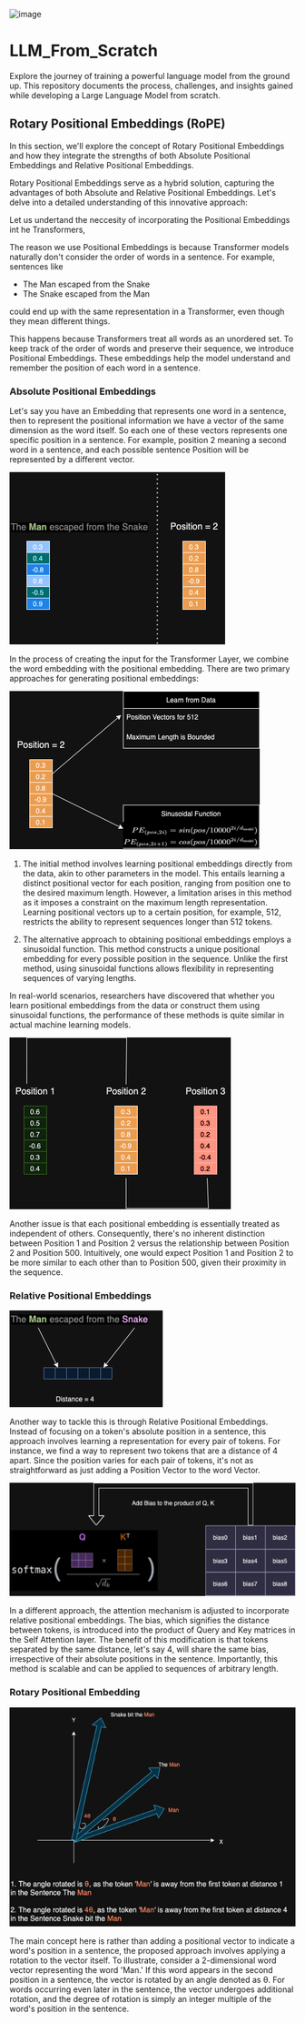 ![image](https://github.com/bala1802/LLM_From_Scratch/assets/22103095/76bc6f7d-eff3-4a1c-94cb-1c15e1015b5c)


# LLM_From_Scratch
Explore the journey of training a powerful language model from the ground up. This repository documents the process, challenges, and insights gained while developing a Large Language Model from scratch.

## Rotary Positional Embeddings (RoPE)

In this section, we'll explore the concept of Rotary Positional Embeddings and how they integrate the strengths of both Absolute Positional Embeddings and Relative Positional Embeddings.

Rotary Positional Embeddings serve as a hybrid solution, capturing the advantages of both Absolute and Relative Positional Embeddings. Let's delve into a detailed understanding of this innovative approach:

Let us undertand the neccesity of incorporating the Positional Embeddings int he Transformers,

The reason we use Positional Embeddings is because Transformer models naturally don't consider the order of words in a sentence. For example, sentences like

- The Man escaped from the Snake
- The Snake escaped from the Man

could end up with the same representation in a Transformer, even though they mean different things.

This happens because Transformers treat all words as an unordered set. To keep track of the order of words and preserve their sequence, we introduce Positional Embeddings. These embeddings help the model understand and remember the position of each word in a sentence.

### Absolute Positional Embeddings

Let's say you have an Embedding that represents one word in a sentence, then to represent the positional information we have a vector of the same dimension as the word itself. So each one of these vectors represents one specific position in a sentence. For example, position 2 meaning a second word in a sentence, and each possible sentence Position will be represented by a different vector. 


![alt text](Visuals/01_AbsolutePositionalEmbedding.png)

In the process of creating the input for the Transformer Layer, we combine the word embedding with the positional embedding. There are two primary approaches for generating positional embeddings:

![alt text](Visuals/02_AbsoultePositionalEmbedding.png)

1) The initial method involves learning positional embeddings directly from the data, akin to other parameters in the model. This entails learning a distinct positional vector for each position, ranging from position one to the desired maximum length. However, a limitation arises in this method as it imposes a constraint on the maximum length representation. Learning positional vectors up to a certain position, for example, 512, restricts the ability to represent sequences longer than 512 tokens.

2) The alternative approach to obtaining positional embeddings employs a sinusoidal function. This method constructs a unique positional embedding for every possible position in the sequence. Unlike the first method, using sinusoidal functions allows flexibility in representing sequences of varying lengths.

In real-world scenarios, researchers have discovered that whether you learn positional embeddings from the data or construct them using sinusoidal functions, the performance of these methods is quite similar in actual machine learning models.

![alt text](Visuals/03_AbsoultePositionalEmbedding.png)

Another issue is that each positional embedding is essentially treated as independent of others. Consequently, there's no inherent distinction between Position 1 and Position 2 versus the relationship between Position 2 and Position 500. Intuitively, one would expect Position 1 and Position 2 to be more similar to each other than to Position 500, given their proximity in the sequence.

### Relative Positional Embeddings

![alt text](Visuals/01_RelativePositionalEmbedding.png)

Another way to tackle this is through Relative Positional Embeddings. Instead of focusing on a token's absolute position in a sentence, this approach involves learning a representation for every pair of tokens. For instance, we find a way to represent two tokens that are a distance of 4 apart. Since the position varies for each pair of tokens, it's not as straightforward as just adding a Position Vector to the word Vector.

![alt text](Visuals/02_RelativePositionalEmbedding.png)

In a different approach, the attention mechanism is adjusted to incorporate relative positional embeddings. The bias, which signifies the distance between tokens, is introduced into the product of Query and Key matrices in the Self Attention layer. The benefit of this modification is that tokens separated by the same distance, let's say 4, will share the same bias, irrespective of their absolute positions in the sentence. Importantly, this method is scalable and can be applied to sequences of arbitrary length.

### Rotary Positional Embedding

![alt text](Visuals/01_RoPE.png)

The main concept here is rather than adding a positional vector to indicate a word's position in a sentence, the proposed approach involves applying a rotation to the vector itself. To illustrate, consider a 2-dimensional word vector representing the word 'Man.' If this word appears in the second position in a sentence, the vector is rotated by an angle denoted as θ. For words occurring even later in the sentence, the vector undergoes additional rotation, and the degree of rotation is simply an integer multiple of the word's position in the sentence.